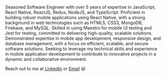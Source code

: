 

Seasoned Software Engineer with over 5 years of expertise in JavaScript, React Native, ReactJS, Redux, NodeJS, and TypeScript.
Proficient in building robust mobile applications using React Native, with a strong background in web technologies such as
HTML5, CSS3, MongoDB, Firebase, and MySQL. Skilled in using Maestro for mobile UI testing and Jest for testing, committed to
delivering high-quality, scalable solutions. Demonstrated expertise in mobile app development, responsive design, and
database management, with a focus on efficient, scalable, and secure software solutions. Seeking to leverage my technical
skills and experience in mobile application development to contribute to innovative projects in a dynamic and collaborative
environment.

Reach out to me at [LinkedIn](https://www.linkedin.com/in/nouman-sakhawat-7b2189137/) or [Email](mailto:rnouman28@gmail.com) 😃
